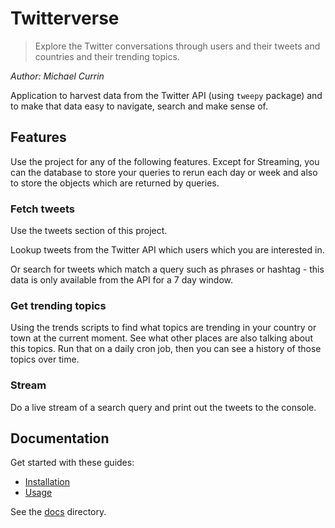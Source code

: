 # Twitterverse
> Explore the Twitter conversations through users and their tweets and countries and their trending topics.

_Author: Michael Currin_

Application to harvest data from the Twitter API (using `tweepy` package) and to make that data easy to navigate, search and make sense of.


## Features

Use the project for any of the following features. Except for Streaming, you can the database to store your queries to rerun each day or week and also to store the objects which are returned by queries.

### Fetch tweets

Use the tweets section of this project.
 
Lookup tweets from the Twitter API which users which you are interested in.

Or search for tweets which match a query such as phrases or hashtag - this data is only available from the API for a 7 day window.

### Get trending topics

Using the trends scripts to find what topics are trending in your country or town at the current moment. See what other places are also talking about this topics. Run that on a daily cron job, then you can see a history of those topics over time. 

### Stream

Do a live stream of a search query and print out the tweets to the console.


## Documentation

Get started with these guides:

- [Installation](/docs/installation.md)
- [Usage](/docs/usage.md)

See the [docs](/docs) directory.
